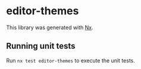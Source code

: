 # editor-themes

This library was generated with [Nx](https://nx.dev).

## Running unit tests

Run `nx test editor-themes` to execute the unit tests.
